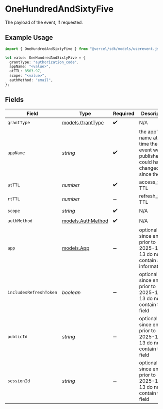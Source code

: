 # OneHundredAndSixtyFive

The payload of the event, if requested.

## Example Usage

```typescript
import { OneHundredAndSixtyFive } from "@vercel/sdk/models/userevent.js";

let value: OneHundredAndSixtyFive = {
  grantType: "authorization_code",
  appName: "<value>",
  atTTL: 8563.97,
  scope: "<value>",
  authMethod: "email",
};
```

## Fields

| Field                                                                                 | Type                                                                                  | Required                                                                              | Description                                                                           |
| ------------------------------------------------------------------------------------- | ------------------------------------------------------------------------------------- | ------------------------------------------------------------------------------------- | ------------------------------------------------------------------------------------- |
| `grantType`                                                                           | [models.GrantType](../models/granttype.md)                                            | :heavy_check_mark:                                                                    | N/A                                                                                   |
| `appName`                                                                             | *string*                                                                              | :heavy_check_mark:                                                                    | the app's name at the time the event was published (it could have changed since then) |
| `atTTL`                                                                               | *number*                                                                              | :heavy_check_mark:                                                                    | access_token TTL                                                                      |
| `rtTTL`                                                                               | *number*                                                                              | :heavy_minus_sign:                                                                    | refresh_token TTL                                                                     |
| `scope`                                                                               | *string*                                                                              | :heavy_check_mark:                                                                    | N/A                                                                                   |
| `authMethod`                                                                          | [models.AuthMethod](../models/authmethod.md)                                          | :heavy_check_mark:                                                                    | N/A                                                                                   |
| `app`                                                                                 | [models.App](../models/app.md)                                                        | :heavy_minus_sign:                                                                    | optional since entries prior to 2025-10-13 do not contain app information             |
| `includesRefreshToken`                                                                | *boolean*                                                                             | :heavy_minus_sign:                                                                    | optional since entries prior to 2025-10-13 do not contain this field                  |
| `publicId`                                                                            | *string*                                                                              | :heavy_minus_sign:                                                                    | optional since entries prior to 2025-10-13 do not contain this field                  |
| `sessionId`                                                                           | *string*                                                                              | :heavy_minus_sign:                                                                    | optional since entries prior to 2025-10-13 do not contain this field                  |